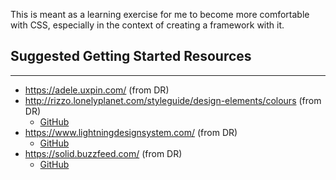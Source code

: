 This is meant as a learning exercise for me to become more comfortable with CSS, especially in the context of creating a framework with it.

## Suggested Getting Started Resources
-----
- https://adele.uxpin.com/ (from DR)
- http://rizzo.lonelyplanet.com/styleguide/design-elements/colours (from DR)
    - [GitHub](https://github.com/lonelyplanet/rizzo/blob/master/app/assets/stylesheets)
- https://www.lightningdesignsystem.com/ (from DR)
    - [GitHub](https://github.com/salesforce-ux/design-system)
- https://solid.buzzfeed.com/ (from DR)
    - [GitHub](https://github.com/buzzfeed/solid)